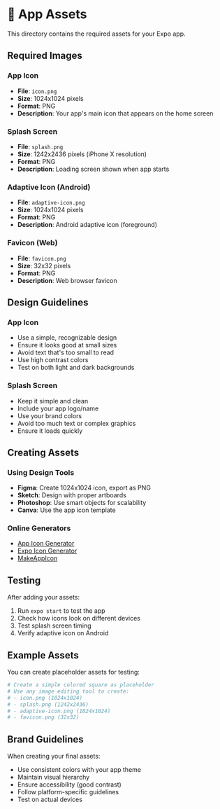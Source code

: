 # 📱 App Assets

This directory contains the required assets for your Expo app.

## Required Images

### App Icon
- **File**: `icon.png`
- **Size**: 1024x1024 pixels
- **Format**: PNG
- **Description**: Your app's main icon that appears on the home screen

### Splash Screen
- **File**: `splash.png`
- **Size**: 1242x2436 pixels (iPhone X resolution)
- **Format**: PNG
- **Description**: Loading screen shown when app starts

### Adaptive Icon (Android)
- **File**: `adaptive-icon.png`
- **Size**: 1024x1024 pixels
- **Format**: PNG
- **Description**: Android adaptive icon (foreground)

### Favicon (Web)
- **File**: `favicon.png`
- **Size**: 32x32 pixels
- **Format**: PNG
- **Description**: Web browser favicon

## Design Guidelines

### App Icon
- Use a simple, recognizable design
- Ensure it looks good at small sizes
- Avoid text that's too small to read
- Use high contrast colors
- Test on both light and dark backgrounds

### Splash Screen
- Keep it simple and clean
- Include your app logo/name
- Use your brand colors
- Avoid too much text or complex graphics
- Ensure it loads quickly

## Creating Assets

### Using Design Tools
- **Figma**: Create 1024x1024 icon, export as PNG
- **Sketch**: Design with proper artboards
- **Photoshop**: Use smart objects for scalability
- **Canva**: Use the app icon template

### Online Generators
- [App Icon Generator](https://appicon.co/)
- [Expo Icon Generator](https://expo.github.io/expo-icons/)
- [MakeAppIcon](https://makeappicon.com/)

## Testing

After adding your assets:
1. Run `expo start` to test the app
2. Check how icons look on different devices
3. Test splash screen timing
4. Verify adaptive icon on Android

## Example Assets

You can create placeholder assets for testing:

```bash
# Create a simple colored square as placeholder
# Use any image editing tool to create:
# - icon.png (1024x1024)
# - splash.png (1242x2436)
# - adaptive-icon.png (1024x1024)
# - favicon.png (32x32)
```

## Brand Guidelines

When creating your final assets:
- Use consistent colors with your app theme
- Maintain visual hierarchy
- Ensure accessibility (good contrast)
- Follow platform-specific guidelines
- Test on actual devices
